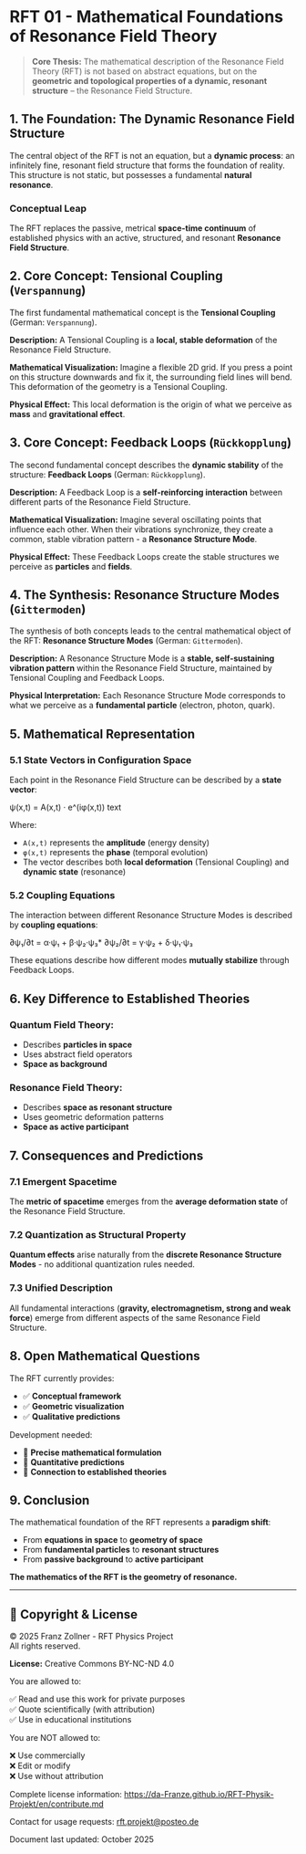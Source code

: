 # RFT 01 - Mathematical Foundations of Resonance Field Theory

> **Core Thesis:** The mathematical description of the Resonance Field Theory (RFT) is not based on abstract equations, but on the **geometric and topological properties of a dynamic, resonant structure** – the Resonance Field Structure.

## 1. The Foundation: The Dynamic Resonance Field Structure

The central object of the RFT is not an equation, but a **dynamic process**: an infinitely fine, resonant field structure that forms the foundation of reality. This structure is not static, but possesses a fundamental **natural resonance**.

### Conceptual Leap

The RFT replaces the passive, metrical **space-time continuum** of established physics with an active, structured, and resonant **Resonance Field Structure**.

## 2. Core Concept: Tensional Coupling (`Verspannung`)

The first fundamental mathematical concept is the **Tensional Coupling** (German: `Verspannung`).

**Description:** A Tensional Coupling is a **local, stable deformation** of the Resonance Field Structure.

**Mathematical Visualization:** Imagine a flexible 2D grid. If you press a point on this structure downwards and fix it, the surrounding field lines will bend. This deformation of the geometry is a Tensional Coupling.

**Physical Effect:** This local deformation is the origin of what we perceive as **mass** and **gravitational effect**.

## 3. Core Concept: Feedback Loops (`Rückkopplung`)

The second fundamental concept describes the **dynamic stability** of the structure: **Feedback Loops** (German: `Rückkopplung`).

**Description:** A Feedback Loop is a **self-reinforcing interaction** between different parts of the Resonance Field Structure.

**Mathematical Visualization:** Imagine several oscillating points that influence each other. When their vibrations synchronize, they create a common, stable vibration pattern - a **Resonance Structure Mode**.

**Physical Effect:** These Feedback Loops create the stable structures we perceive as **particles** and **fields**.

## 4. The Synthesis: Resonance Structure Modes (`Gittermoden`)

The synthesis of both concepts leads to the central mathematical object of the RFT: **Resonance Structure Modes** (German: `Gittermoden`).

**Description:** A Resonance Structure Mode is a **stable, self-sustaining vibration pattern** within the Resonance Field Structure, maintained by Tensional Coupling and Feedback Loops.

**Physical Interpretation:** Each Resonance Structure Mode corresponds to what we perceive as a **fundamental particle** (electron, photon, quark).

## 5. Mathematical Representation

### 5.1 State Vectors in Configuration Space

Each point in the Resonance Field Structure can be described by a **state vector**:

ψ(x,t) = A(x,t) · e^(iφ(x,t))
text


Where:
- `A(x,t)` represents the **amplitude** (energy density)
- `φ(x,t)` represents the **phase** (temporal evolution)
- The vector describes both **local deformation** (Tensional Coupling) and **dynamic state** (resonance)

### 5.2 Coupling Equations

The interaction between different Resonance Structure Modes is described by **coupling equations**:

∂ψ₁/∂t = α·ψ₁ + β·ψ₂·ψ₃*
∂ψ₂/∂t = γ·ψ₂ + δ·ψ₁·ψ₃

These equations describe how different modes **mutually stabilize** through Feedback Loops.

## 6. Key Difference to Established Theories

### Quantum Field Theory:
- Describes **particles in space**
- Uses abstract field operators
- **Space as background**

### Resonance Field Theory:
- Describes **space as resonant structure**  
- Uses geometric deformation patterns
- **Space as active participant**

## 7. Consequences and Predictions

### 7.1 Emergent Spacetime
The **metric of spacetime** emerges from the **average deformation state** of the Resonance Field Structure.

### 7.2 Quantization as Structural Property
**Quantum effects** arise naturally from the **discrete Resonance Structure Modes** - no additional quantization rules needed.

### 7.3 Unified Description
All fundamental interactions (**gravity, electromagnetism, strong and weak force**) emerge from different aspects of the same Resonance Field Structure.

## 8. Open Mathematical Questions

The RFT currently provides:
- ✅ **Conceptual framework**
- ✅ **Geometric visualization**  
- ✅ **Qualitative predictions**

Development needed:
- 🔄 **Precise mathematical formulation**
- 🔄 **Quantitative predictions**
- 🔄 **Connection to established theories**

## 9. Conclusion

The mathematical foundation of the RFT represents a **paradigm shift**:
- From **equations in space** to **geometry of space**
- From **fundamental particles** to **resonant structures**
- From **passive background** to **active participant**

**The mathematics of the RFT is the geometry of resonance.**

---

## 📜 Copyright & License

© 2025 Franz Zollner - RFT Physics Project  
All rights reserved.

**License:** Creative Commons BY-NC-ND 4.0

You are allowed to:

✅ Read and use this work for private purposes  
✅ Quote scientifically (with attribution)  
✅ Use in educational institutions

You are NOT allowed to:

❌ Use commercially  
❌ Edit or modify  
❌ Use without attribution

Complete license information: https://da-Franze.github.io/RFT-Physik-Projekt/en/contribute.md

Contact for usage requests: rft.projekt@posteo.de

Document last updated: October 2025 

